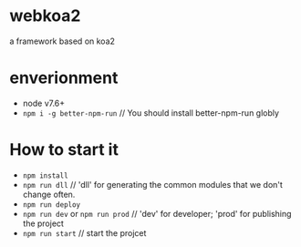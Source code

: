 # webkoa2
a framework based on koa2

# enverionment
- node v7.6+
- `npm i -g better-npm-run` // You should install better-npm-run globly

# How to start it
- `npm install`
- `npm run dll`     // 'dll' for generating the common modules that we don't change often.
- `npm run deploy`
- `npm run dev` or `npm run prod`     // 'dev' for developer; 'prod' for publishing the project
- `npm run start`   // start the projcet